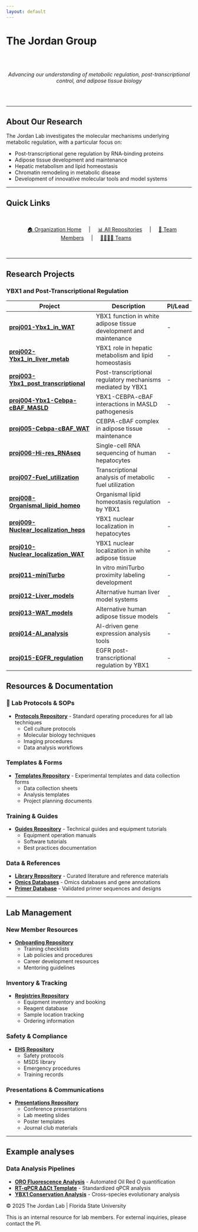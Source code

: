 ```yaml
---
layout: default
---
```


# The Jordan Group

<div style="text-align: center; padding: 2rem 0;">
  <p><em>Advancing our understanding of metabolic regulation, post-transcriptional control, and adipose tissue biology</em></p>
</div>

---

## About Our Research

The Jordan Lab investigates the molecular mechanisms underlying metabolic regulation, with a particular focus on:
- Post-transcriptional gene regulation by RNA-binding proteins
- Adipose tissue development and maintenance
- Hepatic metabolism and lipid homeostasis  
- Chromatin remodeling in metabolic disease
- Development of innovative molecular tools and model systems

---

## Quick Links

<div style="text-align: center; padding: 2rem;">
  <a href="https://github.com/the-jordan-lab" style="margin: 0 1rem;">🏠 Organization Home</a> |
  <a href="https://github.com/orgs/the-jordan-lab/repositories" style="margin: 0 1rem;">📊 All Repositories</a> |
  <a href="https://github.com/orgs/the-jordan-lab/people" style="margin: 0 1rem;">👥 Team Members</a> |
  <a href="https://github.com/orgs/the-jordan-lab/teams" style="margin: 0 1rem;">👨‍👩‍👧‍👦 Teams</a>
</div>

---
## Research Projects

### YBX1 and Post-Transcriptional Regulation

| Project | Description | PI/Lead |
|---------|-------------|---------|
| [**proj001-Ybx1_in_WAT**](https://github.com/the-jordan-lab/proj001-Ybx1_in_WAT) | YBX1 function in white adipose tissue development and maintenance | - |
| [**proj002-Ybx1_in_liver_metab**](https://github.com/the-jordan-lab/proj002-Ybx1_in_liver_metab) | YBX1 role in hepatic metabolism and lipid homeostasis | - |
| [**proj003-Ybx1_post_transcriptional**](https://github.com/the-jordan-lab/proj003-Ybx1_post_transcriptional) | Post-transcriptional regulatory mechanisms mediated by YBX1 | - |
| [**proj004-Ybx1-Cebpa-cBAF_MASLD**](https://github.com/the-jordan-lab/proj004-Ybx1-Cebpa-cBAF_in_MASLD) | YBX1-CEBPA-cBAF interactions in MASLD pathogenesis | - |
| [**proj005-Cebpa-cBAF_WAT**](https://github.com/the-jordan-lab/proj005-Cebpa-cBAF_in_WAT_maintenance) | CEBPA-cBAF complex in adipose tissue maintenance | - |
| [**proj006-Hi-res_RNAseq**](https://github.com/the-jordan-lab/proj006-Hi-res_RNAseq_in_human_heps) | Single-cell RNA sequencing of human hepatocytes | - |
| [**proj007-Fuel_utilization**](https://github.com/the-jordan-lab/proj007-Hi-res_transcpt_analysis_of_fuel_utilization_in_cont_heps) | Transcriptional analysis of metabolic fuel utilization | - |
| [**proj008-Organismal_lipid_homeo**](https://github.com/the-jordan-lab/proj008-Organismal_lipid_homeo_by_Ybx1) | Organismal lipid homeostasis regulation by YBX1 | - |
| [**proj009-Nuclear_localization_heps**](https://github.com/the-jordan-lab/proj009-Nuclear_localization_of_YBX1_in_heps) | YBX1 nuclear localization in hepatocytes | - |
| [**proj010-Nuclear_localization_WAT**](https://github.com/the-jordan-lab/proj010-Nuclear_localization_of_YBX1_in_WAT) | YBX1 nuclear localization in white adipose tissue | - |
| [**proj011-miniTurbo**](https://github.com/the-jordan-lab/proj011-In_vitro_miniTurbo) | In vitro miniTurbo proximity labeling development | - |
| [**proj012-Liver_models**](https://github.com/the-jordan-lab/proj012-Develop_alt_human_liver_models) | Alternative human liver model systems | - |
| [**proj013-WAT_models**](https://github.com/the-jordan-lab/proj013-Develop_alt_human_WAT_models) | Alternative human adipose tissue models | - |
| [**proj014-AI_analysis**](https://github.com/the-jordan-lab/proj014-Agentic_analysis_of_gene_expression) | AI-driven gene expression analysis tools | - |
| [**proj015-EGFR_regulation**](https://github.com/the-jordan-lab/proj015-Post_transcript_reg_of_EGFR_by_Ybx1_in_heps) | EGFR post-transcriptional regulation by YBX1 | - |

## Resources & Documentation

### 📖 Lab Protocols & SOPs
- [**Protocols Repository**](https://github.com/the-jordan-lab/protocols) - Standard operating procedures for all lab techniques
  - Cell culture protocols
  - Molecular biology techniques
  - Imaging procedures
  - Data analysis workflows

### Templates & Forms
- [**Templates Repository**](https://github.com/the-jordan-lab/templates) - Experimental templates and data collection forms
  - Data collection sheets
  - Analysis templates
  - Project planning documents

### Training & Guides
- [**Guides Repository**](https://github.com/the-jordan-lab/guides) - Technical guides and equipment tutorials
  - Equipment operation manuals
  - Software tutorials
  - Best practices documentation

### Data & References
- [**Library Repository**](https://github.com/the-jordan-lab/library) - Curated literature and reference materials
- [**Omics Databases**](https://github.com/the-jordan-lab/omics-dbs) - Omics databases and gene annotations
- [**Primer Database**](https://github.com/the-jordan-lab/primers) - Validated primer sequences and designs

---

## Lab Management

### New Member Resources
- [**Onboarding Repository**](https://github.com/the-jordan-lab/onboarding) 
  - Training checklists
  - Lab policies and procedures
  - Career development resources
  - Mentoring guidelines

### Inventory & Tracking
- [**Registries Repository**](https://github.com/the-jordan-lab/registries)
  - Equipment inventory and booking
  - Reagent database
  - Sample location tracking
  - Ordering information

### Safety & Compliance
- [**EHS Repository**](https://github.com/the-jordan-lab/environmental_health_and_safety)
  - Safety protocols
  - MSDS library
  - Emergency procedures
  - Training records

### Presentations & Communications
- [**Presentations Repository**](https://github.com/the-jordan-lab/presentations)
  - Conference presentations
  - Lab meeting slides
  - Poster templates
  - Journal club materials

---

## Example analyses

### Data Analysis Pipelines
- [**ORO Fluorescence Analysis**](https://github.com/the-jordan-lab/proj002-Ybx1_in_liver_metab/tree/main/ca018_pparg_and_pparg_regulators_in_huh7_oapav6_glucose_bodipy-orflo) - Automated Oil Red O quantification
- [**RT-qPCR ΔΔCt Template**](https://github.com/the-jordan-lab/templates/tree/main/for-workflow-agent) - Standardized qPCR analysis
- [**YBX1 Conservation Analysis**](https://github.com/the-jordan-lab/proj001-Ybx1_in_WAT/tree/main/jj002-ybx1-conservation-analysis-main) - Cross-species evolutionary analysis



<footer class="site-footer">
  <p>© 2025 The Jordan Lab | Florida State University</p>
  <p>This is an internal resource for lab members.
     For external inquiries, please contact the PI.</p>
</footer>
